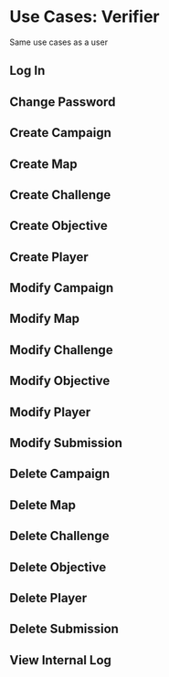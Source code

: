 # Use Cases: Verifier

Same use cases as a user

## Log In

## Change Password

## Create Campaign

## Create Map

## Create Challenge

## Create Objective

## Create Player

## Modify Campaign

## Modify Map

## Modify Challenge

## Modify Objective

## Modify Player

## Modify Submission

## Delete Campaign

## Delete Map

## Delete Challenge

## Delete Objective

## Delete Player

## Delete Submission

## View Internal Log
